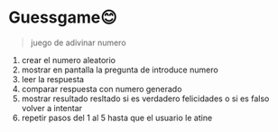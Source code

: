 # Guessgame😊
>juego de adivinar numero
1. crear el numero aleatorio
1. mostrar en pantalla la pregunta de introduce numero
1. leer la respuesta
1. comparar respuesta con numero generado
1. mostrar resultado resltado si es verdadero felicidades o si es falso volver a intentar
1. repetir pasos del 1 al 5 hasta que el usuario le atine